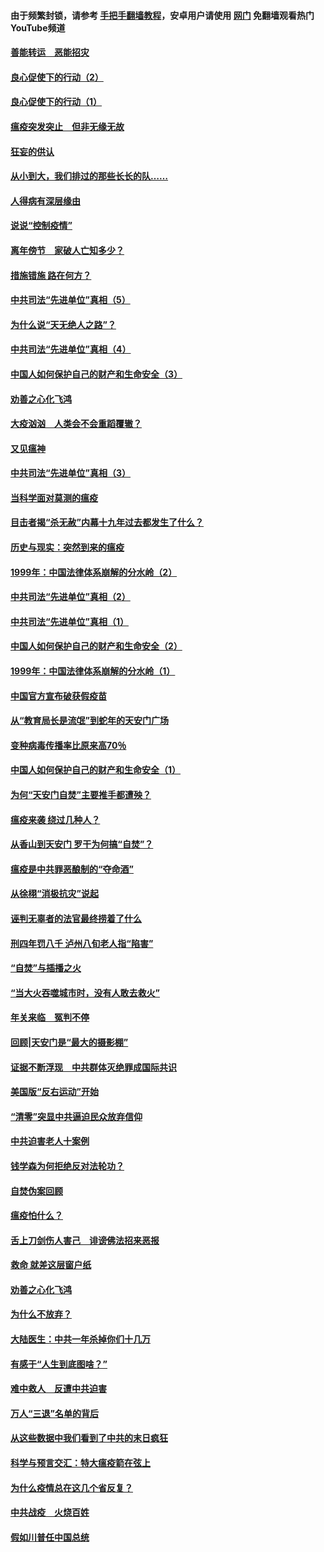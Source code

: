 #### 由于频繁封锁，请参考 [手把手翻墙教程](https://github.com/gfw-breaker/guides/wiki/)，安卓用户请使用 [网门](https://github.com/gfw-breaker/nogfw/blob/master/dl.md?t=03010400) 免翻墙观看热门YouTube频道 

#### [善能转运　恶能招灾](../pages/19/421334.md?t=03010400) 

#### [良心促使下的行动（2）](../pages/19/421361.md?t=03010400) 

#### [良心促使下的行动（1）](../pages/19/421302.md?t=03010400) 

#### [瘟疫突发突止　但非无缘无故](../pages/19/421281.md?t=03010400) 

#### [狂妄的供认](../pages/19/421199.md?t=03010400) 

#### [从小到大，我们排过的那些长长的队……](../pages/19/421243.md?t=03010400) 

#### [人得病有深层缘由](../pages/19/420864.md?t=03010400) 

#### [说说“控制疫情”](../pages/19/420831.md?t=03010400) 

#### [离年傍节　家破人亡知多少？](../pages/19/420563.md?t=03010400) 

#### [措施错施  路在何方？](../pages/19/420076.md?t=03010400) 

#### [中共司法“先进单位”真相（5）](../pages/19/419453.md?t=03010400) 

#### [为什么说“天无绝人之路”？](../pages/19/419618.md?t=03010400) 

#### [中共司法“先进单位”真相（4）](../pages/19/419452.md?t=03010400) 

#### [中国人如何保护自己的财产和生命安全（3）](../pages/19/419405.md?t=03010400) 

#### [劝善之心化飞鸿](../pages/19/418758.md?t=03010400) 

#### [大疫汹汹　人类会不会重蹈覆辙？](../pages/19/419691.md?t=03010400) 

#### [又见瘟神](../pages/19/419225.md?t=03010400) 

#### [中共司法“先进单位”真相（3）](../pages/19/419451.md?t=03010400) 

#### [当科学面对莫测的瘟疫](../pages/19/419625.md?t=03010400) 

#### [目击者揭“杀无赦”内幕十九年过去都发生了什么？](../pages/19/419617.md?t=03010400) 

#### [历史与现实：突然到来的瘟疫](../pages/19/419619.md?t=03010400) 

#### [1999年：中国法律体系崩解的分水岭（2）](../pages/19/419455.md?t=03010400) 

#### [中共司法“先进单位”真相（2）](../pages/19/419450.md?t=03010400) 

#### [中共司法“先进单位”真相（1）](../pages/19/419449.md?t=03010400) 

#### [中国人如何保护自己的财产和生命安全（2）](../pages/19/419404.md?t=03010400) 

#### [1999年：中国法律体系崩解的分水岭（1）](../pages/19/419454.md?t=03010400) 

#### [中国官方宣布破获假疫苗](../pages/19/419504.md?t=03010400) 

#### [从“教育局长是流氓”到蛇年的天安门广场](../pages/19/419470.md?t=03010400) 

#### [变种病毒传播率比原来高70％](../pages/19/419456.md?t=03010400) 

#### [中国人如何保护自己的财产和生命安全（1）](../pages/19/419403.md?t=03010400) 

#### [为何“天安门自焚”主要推手都遭殃？](../pages/19/419348.md?t=03010400) 

#### [瘟疫来袭 绕过几种人？](../pages/19/419349.md?t=03010400) 

#### [从香山到天安门 罗干为何搞“自焚”？](../pages/19/419270.md?t=03010400) 

#### [瘟疫是中共罪恶酿制的“夺命酒”](../pages/19/419223.md?t=03010400) 

#### [从徐栩“消极抗灾”说起](../pages/19/419224.md?t=03010400) 

#### [诬判无辜者的法官最终捞着了什么](../pages/19/419268.md?t=03010400) 

#### [刑四年罚八千 泸州八旬老人指“陷害”](../pages/19/419232.md?t=03010400) 

#### [“自焚”与插播之火](../pages/19/419226.md?t=03010400) 

#### [“当大火吞噬城市时，没有人敢去救火”](../pages/19/419077.md?t=03010400) 

#### [年关来临　冤判不停](../pages/19/419093.md?t=03010400) 

#### [回顾|天安门是“最大的摄影棚”](../pages/19/380866.md?t=03010400) 

#### [证据不断浮现　中共群体灭绝罪成国际共识](../pages/19/419031.md?t=03010400) 

#### [美国版“反右运动”开始](../pages/19/419030.md?t=03010400) 

#### [“清零”突显中共逼迫民众放弃信仰](../pages/19/418995.md?t=03010400) 

#### [中共迫害老人十案例](../pages/19/418831.md?t=03010400) 

#### [钱学森为何拒绝反对法轮功？](../pages/19/418905.md?t=03010400) 

#### [自焚伪案回顾](../pages/19/418799.md?t=03010400) 

#### [瘟疫怕什么？](../pages/19/418800.md?t=03010400) 

#### [舌上刀剑伤人害己　诽谤佛法招来恶报](../pages/19/418731.md?t=03010400) 

#### [救命 就差这层窗户纸](../pages/19/418706.md?t=03010400) 

#### [劝善之心化飞鸿](../pages/19/416766.md?t=03010400) 

#### [为什么不放弃？](../pages/19/418691.md?t=03010400) 

#### [大陆医生：中共一年杀掉你们十几万](../pages/19/418670.md?t=03010400) 

#### [有感于“人生到底图啥？”](../pages/19/418624.md?t=03010400) 

#### [难中救人　反遭中共迫害](../pages/19/418414.md?t=03010400) 

#### [万人“三退”名单的背后](../pages/19/418505.md?t=03010400) 

#### [从这些数据中我们看到了中共的末日疯狂](../pages/19/418420.md?t=03010400) 

#### [科学与预言交汇：特大瘟疫箭在弦上](../pages/19/418266.md?t=03010400) 

#### [为什么疫情总在这几个省反复？](../pages/19/418219.md?t=03010400) 

#### [中共战疫　火烧百姓](../pages/19/418220.md?t=03010400) 

#### [假如川普任中国总统](../pages/19/418174.md?t=03010400) 

